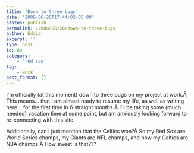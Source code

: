 ```yaml
---
title: 'Down to three bugs'
date: '2008-06-20T17:44:02-05:00'
status: publish
permalink: /2008/06/20/down-to-three-bugs
author: Eddie
excerpt: ''
type: post
id: 89
category:
    - 'red sox'
tag:
    - work
post_format: []
---
```

I'm officially (at this moment) down to three bugs on my project at work.Â This means... that I am almost ready to resume my life, as well as writing here... for the first time in 6 straight months.Â I'll be taking some (much needed) vacation time at some point, but am anxiously looking forward to re-connecting with this site.

Additionally, can I just mention that the Celtics won?Â So my Red Sox are World Series champs, my Giants are NFL champs, and now my Celtics are NBA champs.Â How sweet is that???